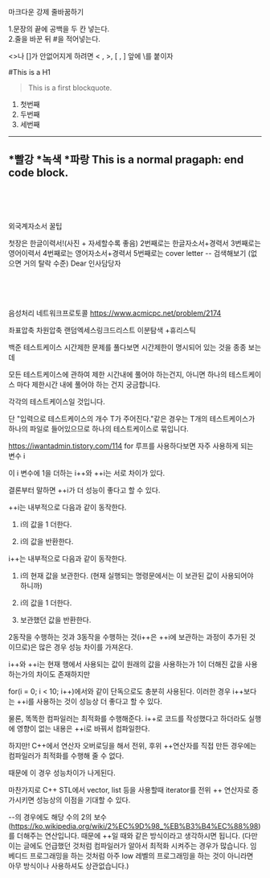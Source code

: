 마크다운 강제 줄바꿈하기  

1.문장의 끝에 공백을 두 칸 넣는다.  
2.줄을 바꾼 뒤 #을 적어넣는다.  


\<\>나 \[\]가 안없어지게 하려면 < , >, [ , ] 앞에 \를 붙이자

#This is a H1

>This is a first blockquote.

1. 첫번째
2. 두번째
3. 세번째
----------------
*빨강
*녹색
*파랑
This is a normal pragaph:
end code block.
-----------------

<br>
<br><br>

외국계자소서 꿀팁

첫장은 한글이력서!(사진 + 자세할수록 좋음)
2번째로는 한글자소서+경력서
3번째로는 영어이력서
4번째로는 영어자소서+경력서
5번째로는 cover letter -- 검색해보기 (없으면 거의 탈락 수준) Dear 인사담당자 

<br><br><br>

음성처리 네트워크프로토콜
https://www.acmicpc.net/problem/2174

좌표압축 차원압축 랜덤엑세스링크드리스트
이분탐색 +휴리스틱


백준 테스트케이스 시간제한
문제를 풀다보면 시간제한이 명시되어 있는 것을 종종 보는데

모든 테스트케이스에 관하여 제한 시간내에 풀어야 하는건지, 
아니면 하나의 테스트케이스 마다 제한시간 내에 풀어야 하는 건지 궁금합니다.


각각의 테스트케이스일 것입니다.

단 "입력으로 테스트케이스의 개수 T가 주어진다."같은 경우는 T개의 테스트케이스가 하나의 파일로 들어있으므로 하나의 테스트케이스로 묶입니다.


https://iwantadmin.tistory.com/114
for 루프를 사용하다보면 자주 사용하게 되는 변수 i

이 i 변수에 1을 더하는 i++와 ++i는 서로 차이가 있다.

결론부터 말하면 ++i가 더 성능이 좋다고 할 수 있다.

++i는 내부적으로 다음과 같이 동작한다.

1. i의 값을 1 더한다.

2. i의 값을 반환한다.



i++는 내부적으로 다음과 같이 동작한다.

1. i의 현재 값을 보관한다. (현재 실행되는 명령문에서는 이 보관된 값이 사용되어야 하니까)

2. i의 값을 1 더한다.

3. 보관했던 값을 반환한다.



2동작을 수행하는 것과 3동작을 수행하는 것(i++은 ++i에 보관하는 과정이 추가된 것이므로)은 많은 경우 성능 차이를 가져온다.

i++와 ++i는 현재 행에서 사용되는 값이 원래의 값을 사용하는가 1이 더해진 값을 사용하는가의 차이도 존재하지만

for(i = 0; i < 10; i++)에서와 같이 단독으로도 충분히 사용된다. 이러한 경우 i++보다는 ++i를 사용하는 것이 성능상 더 좋다고 할 수 있다.



물론, 똑똑한 컴파일러는 최적화를 수행해준다. i++로 코드를 작성했다고 하더라도 실행에 영향이 없는 내용은 ++i로 바꿔서 컴파일한다.



하지만! C++에서 연산자 오버로딩을 해서 전위, 후위 ++연산자를 직접 만든 경우에는 컴파일러가 최적화를 수행해 줄 수 없다.

때문에 이 경우 성능차이가 나게된다.

마찬가지로 C++ STL에서 vector, list 등을 사용할때 iterator를 전위 ++ 연산자로 증가시키면 성능상의 이점을 기대할 수 있다.

--의 경우에도 해당 수의 2의 보수(https://ko.wikipedia.org/wiki/2%EC%9D%98_%EB%B3%B4%EC%88%98)를 더해주는 연산입니다. 때문에 ++일 때와 같은 방식이라고 생각하시면 됩니다. (다만 이는 글에도 언급했던 것처럼 컴파일러가 알아서 최적화 시켜주는 경우가 많습니다. 임베디드 프로그래밍을 하는 것처럼 아주 low 레벨의 프로그래밍을 하는 것이 아니라면 아무 방식이나 사용하셔도 상관없습니다.)

